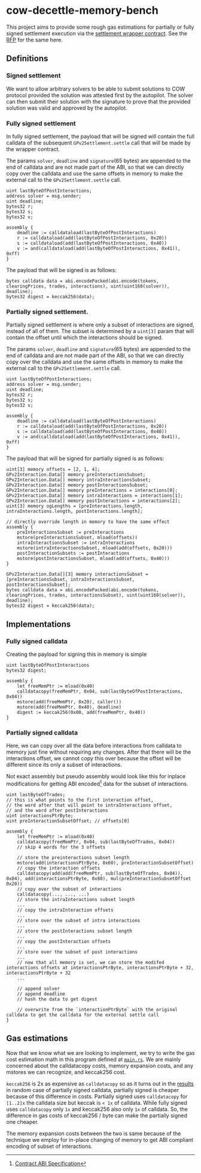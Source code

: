 # cow-decettle-memory-bench

This project aims to provide some rough gas estimations for partially or fully signed settlement execution
via the [settlement wrapper contract](https://github.com/meetmangukiya/cow-decettle). See the 
[RFP](https://github.com/cowdao-grants/rfps/blob/main/RFP-01.md) for the same here.

## Definitions

### Signed settlement

We want to allow arbitrary solvers to be able to submit solutions to COW protocol provided the solution was
attested first by the autopilot. The solver can then submit their solution with the signature to prove
that the provided solution was valid and approved by the autopilot.

### Fully signed settlement

In fully signed settlement, the payload that will be signed will contain the full calldata of the subsequent
`GPv2Settlement.settle` call that will be made by the wrapper contract.

The params `solver`, `deadline` and `signature`(65 bytes) are appended to the end of calldata and are not made
part of the ABI, so that we can directly copy over the calldata and use the same offsets in memory to make the
external call to the `GPv2Settlement.settle` call.

```solidity
uint lastByteOfPostInteractions;
address solver = msg.sender;
uint deadline;
bytes32 r;
bytes32 s;
bytes32 v;

assembly {
    deadline := calldataload(lastByteOfPostInteractions)
    r := calldataload(add(lastByteOfPostInteractions, 0x20))
    s := calldataload(add(lastByteOfPostInteractions, 0x40))
    v := and(calldataload(add(lastByteOfPostInteractions, 0x41)), 0xff)
}
```

The payload that will be signed is as follows:

```solidity
bytes calldata data = abi.encodePacked(abi.encode(tokens, clearingPrices, trades, interactions), uint(uint160(solver)), deadline);
bytes32 digest = keccak256(data);
```

### Partially signed settlement.

Partially signed settlement is where only a subset of interactions are signed, instead of all of them.
The subset is determined by a `uint[3]` param that will contain the offset until which the interactions should
be signed.

The params `solver`, `deadline` and `signature`(65 bytes) are appended to the end of calldata and are not made
part of the ABI, so that we can directly copy over the calldata and use the same offsets in memory to make the
external call to the `GPv2Settlement.settle` call.

```solidity
uint lastByteOfPostInteractions;
address solver = msg.sender;
uint deadline;
bytes32 r;
bytes32 s;
bytes32 v;

assembly {
    deadline := calldataload(lastByteOfPostInteractions)
    r := calldataload(add(lastByteOfPostInteractions, 0x20))
    s := calldataload(add(lastByteOfPostInteractions, 0x40))
    v := and(calldataload(add(lastByteOfPostInteractions, 0x41)), 0xff)
}
```

The payload that will be signed for partially signed is as follows:

```solidity
uint[3] memory offsets = [2, 1, 4];
GPv2Interaction.Data[] memory preInteractionsSubset;
GPv2Interaction.Data[] memory intraInteractionsSubset;
GPv2Interaction.Data[] memory postInteractionsSubset;
GPv2Interaction.Data[] memory preInteractions = interactions[0];
GPv2Interaction.Data[] memory intraInteractions = interactions[1];
GPv2Interaction.Data[] memory postInteractions = interactions[2];
uint[3] memory ogLengths = [preInteractions.length, intraInteractions.length, postInteractions.length];

// directly override length in memory to have the same effect
assembly {
    preInteractionsSubset := preInteractions
    mstore(preInteractionsSubset, mload(offsets))
    intraInteractionsSubset := intraInteractions
    mstore(intraInteractionsSubset, mload(add(offsets, 0x20)))
    postInteractionSubsets := postInteractions
    mstore(postInteractionsSubset, mload(add(offsets, 0x40)))
}

GPv2Interaction.Data[][3] memory interactionsSubset = [preInteractionsSubset, intraInteractionsSubset, postInteractionsSubset];
bytes calldata data = abi.encodePacked(abi.encode(tokens, clearingPrices, trades, interactionsSubset), uint(uint160(solver)), deadline);
bytes32 digest = keccak256(data);
```

## Implementations

### Fully signed calldata

Creating the payload for signing this in memory is simple

```solidity
uint lastByteOfPostInteractions
bytes32 digest;

assembly {
    let freeMemPtr := mload(0x40)
    calldatacopy(freeMemPtr, 0x04, sub(lastByteOfPostInteractions, 0x04))
    mstore(add(freeMemPtr, 0x20), caller())
    mstore(add(freeMemPtr, 0x40), deadline)
    digest := keccak256(0x00, add(freeMemPtr, 0x40))
}
```

### Partially signed calldata

Here, we can copy over all the data before interactions from calldata to memory just fine without
requiring any changes. After that there will be the interactions offset, we cannot copy this over
because the offset will be different since its only a subset of interactions.

Not exact assembly but pseudo assembly would look like this for inplace modifications for getting
ABI encoded[^1] data for the subset of interactions.

[^1]: [Contract ABI Specification](https://docs.soliditylang.org/en/latest/abi-spec.html)

```solidity
uint lastByteOfTrades;
// this is what points to the first interaction offset,
// the word after that will point to intraInteractions offset,
// and the word after postInteractions
uint interactionsPtrByte;
uint preInteractionSubsetOffset; // offsets[0]

assembly {
    let freeMemPtr := mload(0x40)
    calldatacopy(freeMemPtr, 0x04, sub(lastByteOfTrades, 0x04))
    // skip 4 words for the 3 offsets

    // store the preinteractions subset length
    mstore(add(interactionsPtrByte, 0x60), preInteractionSubsetOffset)
    // copy the interaction offsets
    calldatacopy(add(add(freeMemPtr, sub(lastByteOfTrades, 0x04)), 0x04), add(interactionsPtrByte, 0x80), mul(preInteractionSubsetOffset 0x20))
    // copy over the subset of interactions
    calldatacopy(..., ..., ...)
    // store the intraInteractions subset length
    ...
    // copy the intraInteraction offsets
    ...
    // store over the subset of intra interactions
    ...
    // store the postInteractions subset length
    ...
    // copy the postInteraction offsets
    ...
    // store over the subset of post interactions
    ...
    // now that all memory is set, we can store the modifed interactions offsets at interactionsPtrByte, interactionsPtrByte + 32, interactionsPtrByte + 32
    ...

    // append solver
    // append deadline
    // hash the data to get digest

    // overwrite from the `interactionPtrByte` with the original calldata to get the calldata for the external settle call
}
```

## Gas estimations

Now that we know what we are looking to implement, we try to write the gas cost estimation math
in this program defined at [`main.rs`](./src/main.rs). We are mainly concerned about the
calldatacopy costs, memory expansion costs, and any mstores we can recognize, and keccak256 cost.

`keccak256` is 2x as expensive as `calldatacopy` so as it turns out in the [results](./output)
in random case of partially signed calldata, partially signed is cheaper because of this difference
in costs. Partially signed uses `calldatacopy` for `[1..2]x` the calldata size but keccak is `< 1x` of calldata.
While fully signed uses `calldatacopy` only `1x` and keccak256 also only `1x` of calldata. So, the difference in
gas costs of keccak256 / byte can make the partially signed one cheaper.

The memory expansion costs between the two is same because of the technique we employ for in-place changing of
memory to get ABI compliant encoding of subset of interactions.
